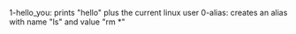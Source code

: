 1-hello_you: prints "hello" plus the current linux user
0-alias: creates an alias with name "ls" and value "rm *"
